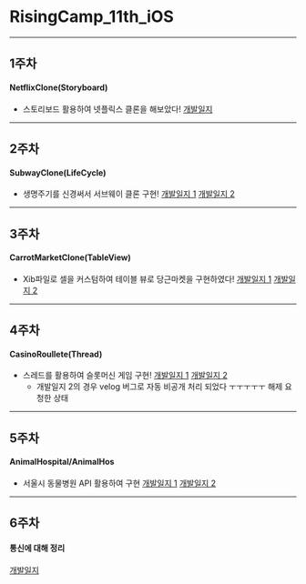 # RisingCamp_11th_iOS
---
## 1주차 
#### NetflixClone(Storyboard) 
- 스토리보드 활용하여 넷플릭스 클론을 해보았다!
[개발일지](https://velog.io/@ryujin1210/라이징캠프-iOS-11기-1주차-개발일지1) 
---
## 2주차 
#### SubwayClone(LifeCycle)
- 생명주기를 신경써서 서브웨이 클론 구현!
[개발일지 1](https://velog.io/@ryujin1210/2.라이징캠프-iOS-11기-2주차-개발일지1)
[개발일지 2](https://velog.io/@ryujin1210/2.라이징캠프-iOS-11기-2주차-개발일지2) 
---
## 3주차
#### CarrotMarketClone(TableView)
- Xib파일로 셀을 커스텀하여 테이블 뷰로 당근마켓을 구현하였다!
[개발일지 1](https://velog.io/@ryujin1210/3.라이징캠프-iOS-11기-3주차-개발일지1)
[개발일지 2](https://velog.io/@ryujin1210/3.라이징캠프-iOS-11기-3주차-개발일지2)
---
## 4주차
#### CasinoRoullete(Thread)
- 스레드를 활용하여 슬롯머신 게임 구현!
[개발일지 1](https://velog.io/@ryujin1210/4.라이징캠프-iOS-11기-4주차-개발일지1)
[개발일지 2](https://velog.io/@ryujin1210/라이징캠프-iOS-11기-4주차-개발일지2)
  - 개발일지 2의 경우 velog 버그로 자동 비공개 처리 되었다 ㅜㅜㅜㅜㅜ 해제 요청한 상태
---
## 5주차
#### AnimalHospital/AnimalHos
- 서울시 동물병원 API 활용하여 구현 
[개발일지 1](https://velog.io/@ryujin1210/5.라이징캠프-iOS-11기-5주차-개발일지1)
[개발일지 2](https://velog.io/@ryujin1210/라이징캠프-iOS-11기-5주차-개발일지2)
---
## 6주차
#### 통신에 대해 정리
[개발일지](https://velog.io/@ryujin1210/6.라이징캠프-iOS-11기-3주차-개발일지)
